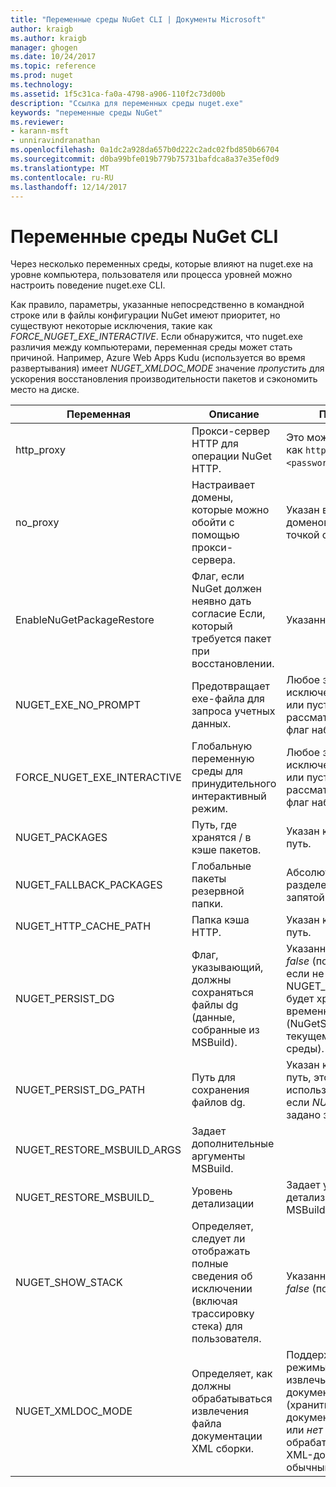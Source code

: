 ```yaml
---
title: "Переменные среды NuGet CLI | Документы Microsoft"
author: kraigb
ms.author: kraigb
manager: ghogen
ms.date: 10/24/2017
ms.topic: reference
ms.prod: nuget
ms.technology: 
ms.assetid: 1f5c31ca-fa0a-4798-a906-110f2c73d00b
description: "Ссылка для переменных среды nuget.exe"
keywords: "переменные среды NuGet"
ms.reviewer:
- karann-msft
- unniravindranathan
ms.openlocfilehash: 0a1dc2a928da657b0d222c2adc02fbd850b66704
ms.sourcegitcommit: d0ba99bfe019b779b75731bafdca8a37e35ef0d9
ms.translationtype: MT
ms.contentlocale: ru-RU
ms.lasthandoff: 12/14/2017
---
```

# <a name="nuget-cli-environment-variables"></a>Переменные среды NuGet CLI

Через несколько переменных среды, которые влияют на nuget.exe на уровне компьютера, пользователя или процесса уровней можно настроить поведение nuget.exe CLI.

Как правило, параметры, указанные непосредственно в командной строке или в файлы конфигурации NuGet имеют приоритет, но существуют некоторые исключения, такие как *FORCE_NUGET_EXE_INTERACTIVE*. Если обнаружится, что nuget.exe различия между компьютерами, переменная среды может стать причиной. Например, Azure Web Apps Kudu (используется во время развертывания) имеет *NUGET_XMLDOC_MODE* значение *пропустить* для ускорения восстановления производительности пакетов и сэкономить место на диске.

| Переменная | Описание | Примечания |
| --- | --- | --- |
| http_proxy | Прокси-сервер HTTP для операции NuGet HTTP. | Это может быть задано как `http://<username>:<password>@proxy.com`. |
| no_proxy | Настраивает домены, которые можно обойти с помощью прокси-сервера. | Указан в качестве доменов, разделенных точкой с запятой (,). |
| EnableNuGetPackageRestore | Флаг, если NuGet должен неявно дать согласие Если, который требуется пакет при восстановлении. | Указанный флаг | как *true* или *1*, любое другое значение, рассматриваются как флаг не задан. |
| NUGET_EXE_NO_PROMPT | Предотвращает exe-файла для запроса учетных данных.| Любое значение, за исключением того, null или пустую строку будет рассматриваться как флаг набор/true. |
FORCE_NUGET_EXE_INTERACTIVE | Глобальную переменную среды для принудительного интерактивный режим. | Любое значение, за исключением того, null или пустую строку будет рассматриваться как флаг набор/true. |
| NUGET_PACKAGES | Путь, где хранятся / в кэше пакетов. | Указан как абсолютный путь. |
| NUGET_FALLBACK_PACKAGES | Глобальные пакеты резервной папки. | Абсолютный папку путей, разделенных точкой с запятой (;). |
| NUGET_HTTP_CACHE_PATH | Папка кэша HTTP. | Указан как абсолютный путь. |
| NUGET_PERSIST_DG | Флаг, указывающий, должны сохраняться файлы dg (данные, собранные из MSBuild). | Указанный в виде *true* или *false* (по умолчанию), если не задано NUGET_PERSIST_DG_PATH будет храниться временный каталог (NuGetScratch папку в текущем каталоге temp среды). |
| NUGET_PERSIST_DG_PATH | Путь для сохранения файлов dg. | Указан как абсолютный путь, этот параметр используется, только если *NUGET_PERSIST_DG* задано значение true. |
| NUGET_RESTORE_MSBUILD_ARGS | Задает дополнительные аргументы MSBuild. |
| NUGET_RESTORE_MSBUILD_| Уровень детализации |Задает уровень детализации журнала MSBuild. | Значение по умолчанию — *тихий* («/ v: q»). Возможные значения *q [uiet]*, *m [минимальной]*, *n [ычный]*, *d [бные]*, и *diag [nostic]*. |
| NUGET_SHOW_STACK | Определяет, следует ли отображать полные сведения об исключении (включая трассировку стека) для пользователя. | Указанный в виде *true* или *false* (по умолчанию). |
| NUGET_XMLDOC_MODE | Определяет, как должны обрабатываться извлечения файла документации XML сборки. | Поддерживаемые режимы *пропустить* (не извлечь файлы XML-документации), *сжимать* (хранить файлы XML-документа как ZIP-архив) или *нет* (по умолчанию, обрабатывать файлы XML-документа как обычный файлы). |
